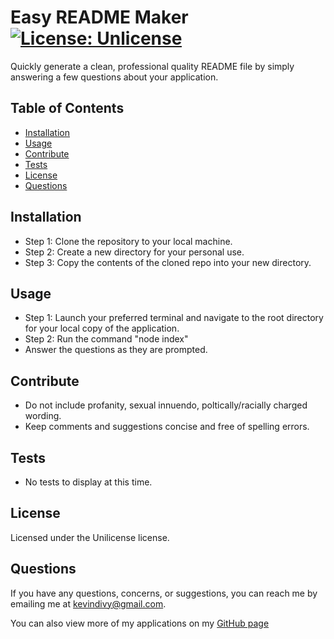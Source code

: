 
  # Easy README Maker [![License: Unlicense](https://img.shields.io/badge/license-Unlicense-blue.svg)](http://unlicense.org/)
  Quickly generate a clean, professional quality README file by simply answering a few questions about your application.

  ## Table of Contents

  * [Installation](#installation)
  * [Usage](#usage)
  * [Contribute](#contribute)
  * [Tests](#tests)
  * [License](#license)
  * [Questions](#questions)
    
  ## Installation
  
  * Step 1: Clone the repository to your local machine.
  * Step 2: Create a new directory for your personal use.
  * Step 3: Copy the contents of the cloned repo into your new directory.

  ## Usage
  
  * Step 1: Launch your preferred terminal and navigate to the root directory for your local copy of the application.
  * Step 2: Run the command "node index"
  * Answer the questions as they are prompted.

  ## Contribute
  
  * Do not include profanity, sexual innuendo, poltically/racially charged wording.
  * Keep comments and suggestions concise and free of spelling errors.

  ## Tests
  
  * No tests to display at this time.

  ## License
  Licensed under the Unilicense license.

  ## Questions
  If you have any questions, concerns, or suggestions, you can reach me by emailing me at kevindivy@gmail.com. 
      
  You can also view more of my applications on my [GitHub page](https://github.com/kevin-ivy)